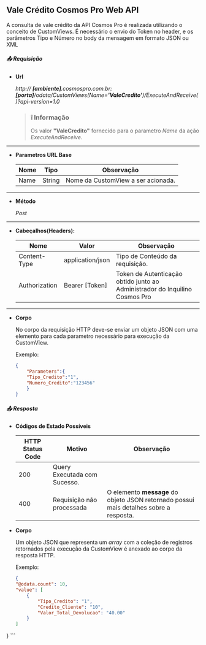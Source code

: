 ## Vale Crédito Cosmos Pro Web API

A consulta de vale crédito da API Cosmos Pro é realizada utilizando o conceito de CustomViews.
É necessário o envio do Token no header, e os parâmetros Tipo e Número no body da mensagem em formato JSON ou XML

##### :outbox_tray: Requisição


- **Url** 

	*http:// **[ambiente]**.cosmospro.com.br:**[porta]**/odata/CustomViews(Name=**'ValeCredito'**)/ExecuteAndReceive()?api-version=1.0*
	
    > ### :grey_exclamation: Informação
    > Os valor **"ValeCredito"** fornecido para o parametro *Name* da ação *ExecuteAndReceive*.
	
---

- **Parametros URL Base**

    | Nome | Tipo | Observação
	| ------ | ------ | ------ |
	| Name | String | Nome da CustomView a ser acionada. 

---

- **Método** 

	*Post*
---

- **Cabeçalhos(Headers):**

	| Nome | Valor | Observação
	| ------ | ------ | ------ |
	| Content-Type | application/json | Tipo de Conteúdo da requisição.
	| Authorization | Bearer [Token] | Token de Autenticação obtido junto ao Administrador do Inquilino Cosmos Pro

---

- **Corpo**

	No corpo da requisição HTTP deve-se enviar um objeto JSON com uma elemento para cada parametro necessário para execução da CustomView.

	Exemplo:

	```JSON
	{
        "Parameters":{
	    "Tipo_Credito":"1",
	    "Numero_Credito":"123456"
        }
    }
	```

##### :outbox_tray: Resposta

- **Códigos de Estado Possíveis**


	| HTTP Status Code | Motivo | Observação
	| ------ | ------ | ------ |
	| 200 | Query Executada com Sucesso. |
	| 400 | Requisição não processada | O elemento **message** do objeto JSON retornado possui mais detalhes sobre a resposta.


- **Corpo**

	Um objeto JSON que representa um *array* com a coleção de registros retornados pela execução da CustomView é anexado ao corpo da resposta HTTP.

	Exemplo:

	```JSON
    {
    "@odata.count": 10,
    "value": [
        {
            "Tipo_Credito": "1",
            "Credito_Cliente": "10",
            "Valor_Total_Devolucao": "40.00"
        }
    ]
}
	```
